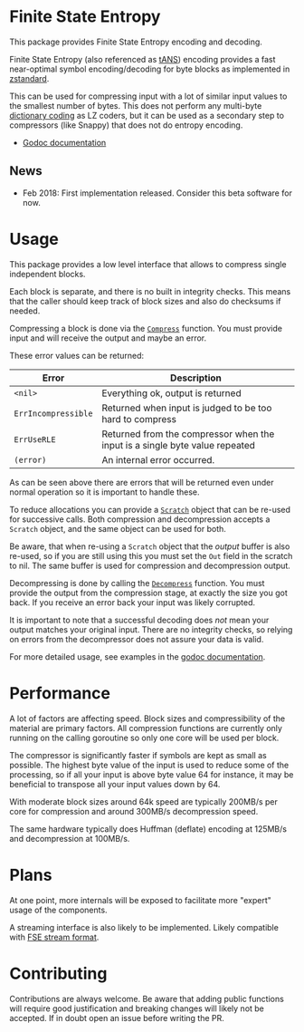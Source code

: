 # Finite State Entropy

This package provides Finite State Entropy encoding and decoding.

Finite State Entropy (also referenced as [tANS](https://en.wikipedia.org/wiki/Asymmetric_numeral_systems#tANS))
encoding provides a fast near-optimal symbol encoding/decoding
for byte blocks as implemented in [zstandard](https://github.com/facebook/zstd).

This can be used for compressing input with a lot of similar input values to the smallest number of bytes.
This does not perform any multi-byte [dictionary coding](https://en.wikipedia.org/wiki/Dictionary_coder) as LZ coders,
but it can be used as a secondary step to compressors (like Snappy) that does not do entropy encoding.

* [Godoc documentation](https://godoc.org/github.com/tomcruise81/compress/fse)

## News

 * Feb 2018: First implementation released. Consider this beta software for now.

# Usage

This package provides a low level interface that allows to compress single independent blocks.

Each block is separate, and there is no built in integrity checks.
This means that the caller should keep track of block sizes and also do checksums if needed.

Compressing a block is done via the [`Compress`](https://godoc.org/github.com/tomcruise81/compress/fse#Compress) function.
You must provide input and will receive the output and maybe an error.

These error values can be returned:

| Error               | Description                                                                 |
|---------------------|-----------------------------------------------------------------------------|
| `<nil>`             | Everything ok, output is returned                                           |
| `ErrIncompressible` | Returned when input is judged to be too hard to compress                    |
| `ErrUseRLE`         | Returned from the compressor when the input is a single byte value repeated |
| `(error)`           | An internal error occurred.                                                 |

As can be seen above there are errors that will be returned even under normal operation so it is important to handle these.

To reduce allocations you can provide a [`Scratch`](https://godoc.org/github.com/tomcruise81/compress/fse#Scratch) object
that can be re-used for successive calls. Both compression and decompression accepts a `Scratch` object, and the same
object can be used for both.

Be aware, that when re-using a `Scratch` object that the *output* buffer is also re-used, so if you are still using this
you must set the `Out` field in the scratch to nil. The same buffer is used for compression and decompression output.

Decompressing is done by calling the [`Decompress`](https://godoc.org/github.com/tomcruise81/compress/fse#Decompress) function.
You must provide the output from the compression stage, at exactly the size you got back. If you receive an error back
your input was likely corrupted.

It is important to note that a successful decoding does *not* mean your output matches your original input.
There are no integrity checks, so relying on errors from the decompressor does not assure your data is valid.

For more detailed usage, see examples in the [godoc documentation](https://godoc.org/github.com/tomcruise81/compress/fse#pkg-examples).

# Performance

A lot of factors are affecting speed. Block sizes and compressibility of the material are primary factors.
All compression functions are currently only running on the calling goroutine so only one core will be used per block.

The compressor is significantly faster if symbols are kept as small as possible. The highest byte value of the input
is used to reduce some of the processing, so if all your input is above byte value 64 for instance, it may be
beneficial to transpose all your input values down by 64.

With moderate block sizes around 64k speed are typically 200MB/s per core for compression and
around 300MB/s decompression speed.

The same hardware typically does Huffman (deflate) encoding at 125MB/s and decompression at 100MB/s.

# Plans

At one point, more internals will be exposed to facilitate more "expert" usage of the components.

A streaming interface is also likely to be implemented. Likely compatible with [FSE stream format](https://github.com/Cyan4973/FiniteStateEntropy/blob/dev/programs/fileio.c#L261).

# Contributing

Contributions are always welcome. Be aware that adding public functions will require good justification and breaking
changes will likely not be accepted. If in doubt open an issue before writing the PR.
